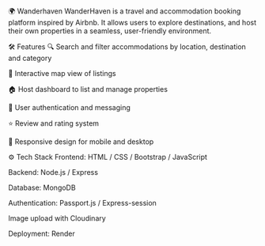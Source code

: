 🌍 Wanderhaven
WanderHaven is a travel and accommodation booking platform inspired by Airbnb. It allows users to explore destinations, and host their own properties in a seamless, user-friendly environment.

🛠 Features
🔍 Search and filter accommodations by location, destination and category

📍 Interactive map view of listings

🏠 Host dashboard to list and manage properties

💬 User authentication and messaging

⭐ Review and rating system

📱 Responsive design for mobile and desktop

⚙️ Tech Stack
Frontend: HTML / CSS / Bootstrap / JavaScript

Backend: Node.js / Express 

Database: MongoDB 

Authentication: Passport.js / Express-session

Image upload with Cloudinary

Deployment: Render

